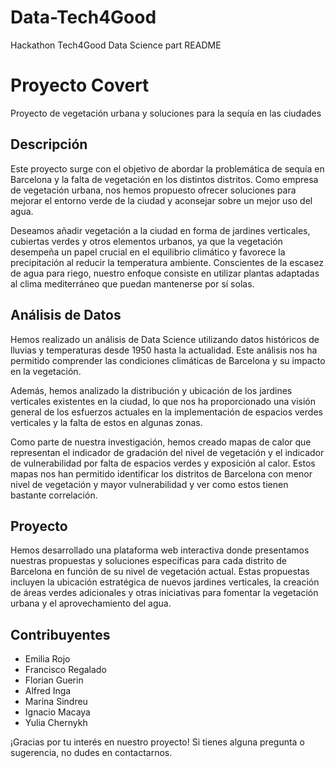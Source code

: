 # Data-Tech4Good
Hackathon Tech4Good Data Science part
README

# Proyecto Covert

Proyecto de vegetación urbana y soluciones para la sequía en las ciudades

## Descripción

Este proyecto surge con el objetivo de abordar la problemática de sequía en Barcelona y la falta de vegetación en los distintos distritos. Como empresa de vegetación urbana, nos hemos propuesto ofrecer soluciones para mejorar el entorno verde de la ciudad y aconsejar sobre un mejor uso del agua.

Deseamos añadir vegetación a la ciudad en forma de jardines verticales, cubiertas verdes y otros elementos urbanos, ya que la vegetación desempeña un papel crucial en el equilibrio climático y favorece la precipitación al reducir la temperatura ambiente. Conscientes de la escasez de agua para riego, nuestro enfoque consiste en utilizar plantas adaptadas al clima mediterráneo que puedan mantenerse por sí solas. 

## Análisis de Datos

Hemos realizado un análisis de Data Science utilizando datos históricos de lluvias y temperaturas desde 1950 hasta la actualidad. Este análisis nos ha permitido comprender las condiciones climáticas de Barcelona y su impacto en la vegetación.

Además, hemos analizado la distribución y ubicación de los jardines verticales existentes en la ciudad, lo que nos ha proporcionado una visión general de los esfuerzos actuales en la implementación de espacios verdes verticales y la falta de estos en algunas zonas. 

Como parte de nuestra investigación, hemos creado mapas de calor que representan el indicador de gradación del nivel de vegetación y el indicador de vulnerabilidad por falta de espacios verdes y exposición al calor. Estos mapas nos han permitido identificar los distritos de Barcelona con menor nivel de vegetación y mayor vulnerabilidad y ver como estos tienen bastante correlación.

## Proyecto

Hemos desarrollado una plataforma web interactiva donde presentamos nuestras propuestas y soluciones específicas para cada distrito de Barcelona en función de su nivel de vegetación actual. Estas propuestas incluyen la ubicación estratégica de nuevos jardines verticales, la creación de áreas verdes adicionales y otras iniciativas para fomentar la vegetación urbana y el aprovechamiento del agua.


## Contribuyentes

- Emilia Rojo 
- Francisco Regalado
- Florian Guerin
- Alfred Inga
- Marina Sindreu
- Ignacio Macaya
- Yulia Chernykh


¡Gracias por tu interés en nuestro proyecto! Si tienes alguna pregunta o sugerencia, no dudes en contactarnos.

